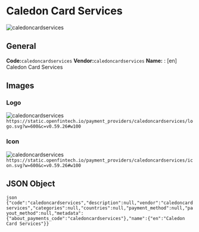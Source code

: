 # Caledon Card Services 
![caledoncardservices](https://static.openfintech.io/payment_providers/caledoncardservices/logo.svg?w=600&c=v0.59.26#w100) 
## General 
**Code:**`caledoncardservices` 
**Vendor:**`caledoncardservices` 
**Name:** 
:	[en] Caledon Card Services 
## Images 
### Logo 
![caledoncardservices](https://static.openfintech.io/payment_providers/caledoncardservices/logo.svg?w=600&c=v0.59.26#w100) 
``` https://static.openfintech.io/payment_providers/caledoncardservices/logo.svg?w=600&c=v0.59.26#w100 ``` 
### Icon 
![caledoncardservices](https://static.openfintech.io/payment_providers/caledoncardservices/icon.svg?w=600&c=v0.59.26#w100) 
``` https://static.openfintech.io/payment_providers/caledoncardservices/icon.svg?w=600&c=v0.59.26#w100 ``` 
## JSON Object 
```json {"code":"caledoncardservices","description":null,"vendor":"caledoncardservices","categories":null,"countries":null,"payment_method":null,"payout_method":null,"metadata":{"about_payments_code":"caledoncardservices"},"name":{"en":"Caledon Card Services"}} ``` 
